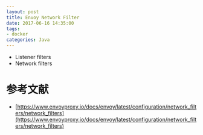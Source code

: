 ```yaml
---
layout: post
title: Envoy Network Filter
date: 2017-06-16 14:35:00
tags:
- docker
categories: Java
---
```




* Listener filters
* Network filters





# 参考文献
* [https://www.envoyproxy.io/docs/envoy/latest/configuration/network_filters/network_filters](https://www.envoyproxy.io/docs/envoy/latest/configuration/network_filters/network_filters)
